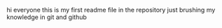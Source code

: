 hi everyone 
this is my first readme file in the repository
just brushing my knowledge in git and github
